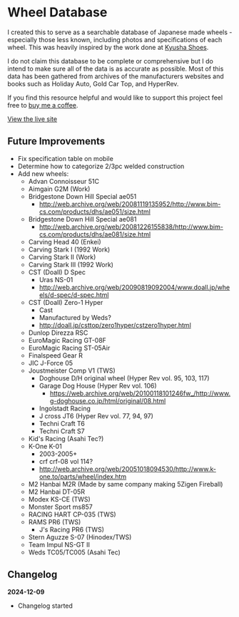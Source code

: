 # Wheel Database

I created this to serve as a searchable database of Japanese made wheels - especially those less known, including photos and specifications of each wheel. This was heavily inspired by the work done at [Kyusha Shoes](https://www.kyushashoes.com).

I do not claim this database to be complete or comprehensive but I do intend to make sure all of the data is as accurate as possible. Most of this data has been gathered from archives of the manufacturers websites and books such as Holiday Auto, Gold Car Top, and HyperRev.

If you find this resource helpful and would like to support this project feel free to [buy me a coffee](https://paypal.me/chrisephoto).

[View the live site](https://chrisephoto.github.io/wheel-database/)

## Future Improvements

* Fix specification table on mobile
* Determine how to categorize 2/3pc welded construction
* Add new wheels:
  * Advan Connoisseur 51C
  * Aimgain G2M (Work)
  * Bridgestone Down Hill Special ae051
    * http://web.archive.org/web/20081119135952/http://www.bim-cs.com/products/dhs/ae051/size.html
  * Bridgestone Down Hill Special ae081
    * http://web.archive.org/web/20081226155838/http://www.bim-cs.com/products/dhs/ae081/size.html
  * Carving Head 40 (Enkei)
  * Carving Stark I (1992 Work)
  * Carving Stark II (Work)
  * Carving Stark III (1992 Work)
  * CST (Doall) D Spec
    * Uras NS-01
    * http://web.archive.org/web/20090819092004/www.doall.jp/wheels/d-spec/d-spec.html
  * CST (Doall) Zero-1 Hyper
    * Cast
    * Manufactured by Weds?
    * http://doall.jp/csttop/zero1hyper/cstzero1hyper.html
  * Dunlop Direzza RSC
  * EuroMagic Racing GT-08F
  * EuroMagic Racing ST-05Air
  * Finalspeed Gear R
  * JIC J-Force 05
  * Joustmeister Comp V1 (TWS)
    * Doghouse D/H original wheel (Hyper Rev vol. 95, 103, 117)
    * Garage Dog House (Hyper Rev vol. 106)
      * https://web.archive.org/web/20100118101246fw_/http://www.g-doghouse.co.jp/html/original/08.html
    * Ingolstadt Racing
    * J cross JT6 (Hyper Rev vol. 77, 94, 97)
    * Techni Craft T6
    * Techni Craft S7
  * Kid's Racing (Asahi Tec?)
  * K-One K-01
    * 2003-2005+
    * crf crf-08 vol 114?
    * http://web.archive.org/web/20051018094530/http://www.k-one.to/parts/wheel/index.htm
  * M2 Hanbai M2R (Made by same company making 5Zigen Fireball)
  * M2 Hanbai DT-05R
  * Modex KS-CE (TWS)
  * Monster Sport ms857
  * RACING HART CP-035 (TWS)
  * RAMS PR6 (TWS)
    * J's Racing PR6 (TWS)
  * Stern Aguzze S-07 (Hinodex/TWS)
  * Team Impul NS-GT II
  * Weds TC05/TC005 (Asahi Tec)

## Changelog
 
 **2024-12-09**
 * Changelog started
 
